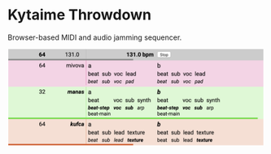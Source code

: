 # Kytaime Throwdown
Browser-based MIDI and audio jamming sequencer.

![action shot](img/kytaime-throwdown-ui-example.png)

